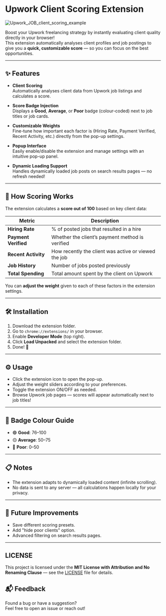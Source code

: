 # Upwork Client Scoring Extension

![Upwork_JOB_client_scoring_example](job_client_scoring_Example.png.png)

Boost your Upwork freelancing strategy by instantly evaluating client quality directly in your browser!  
This extension automatically analyses client profiles and job postings to give you a **quick, customizable score** — so you can focus on the best opportunities.

---

## ✨ Features

- **Client Scoring**  
  Automatically analyses client data from Upwork job listings and calculates a score.

- **Score Badge Injection**  
  Displays a **Good**, **Average**, or **Poor** badge (colour-coded) next to job titles or job cards.

- **Customizable Weights**  
  Fine-tune how important each factor is (Hiring Rate, Payment Verified, Recent Activity, etc.) directly from the pop-up settings.

- **Popup Interface**  
  Easily enable/disable the extension and manage settings with an intuitive pop-up panel.

- **Dynamic Loading Support**  
  Handles dynamically loaded job posts on search results pages — no refresh needed!

---

## 🧠 How Scoring Works

The extension calculates a **score out of 100** based on key client data:

| Metric                  | Description                                                |
| ------------------------ | ---------------------------------------------------------- |
| **Hiring Rate**          | % of posted jobs that resulted in a hire                   |
| **Payment Verified**     | Whether the client’s payment method is verified            |
| **Recent Activity**      | How recently the client was active or viewed the job       |
| **Job History**          | Number of jobs posted previously                           |
| **Total Spending**       | Total amount spent by the client on Upwork                 |

You can **adjust the weight** given to each of these factors in the extension settings.


---

## 🛠 Installation

1. Download the extension folder.
2. Go to `chrome://extensions/` in your browser.
3. Enable **Developer Mode** (top right).
4. Click **Load Unpacked** and select the extension folder.
5. Done! 🎯

---

## ⚙️ Usage

- Click the extension icon to open the pop-up.
- Adjust the weight sliders according to your preferences.
- Toggle the extension ON/OFF as needed.
- Browse Upwork job pages — scores will appear automatically next to job titles!

---

## 🎨 Badge Colour Guide

- 🟢 **Good**: 76–100
- 🟡 **Average**: 50–75
- 🔴 **Poor**: 0–50

---

## 📋 Notes

- The extension adapts to dynamically loaded content (infinite scrolling).
- No data is sent to any server — all calculations happen locally for your privacy.

---

## 🚀 Future Improvements

- Save different scoring presets.
- Add "hide poor clients" option.
- Advanced filtering on search results pages.

---

## LICENSE

This project is licensed under the **MIT License with Attribution and No Renaming Clause** — see the [LICENSE](./LICENSE) file for details.

## 📬 Feedback

Found a bug or have a suggestion?  
Feel free to open an issue or reach out!
